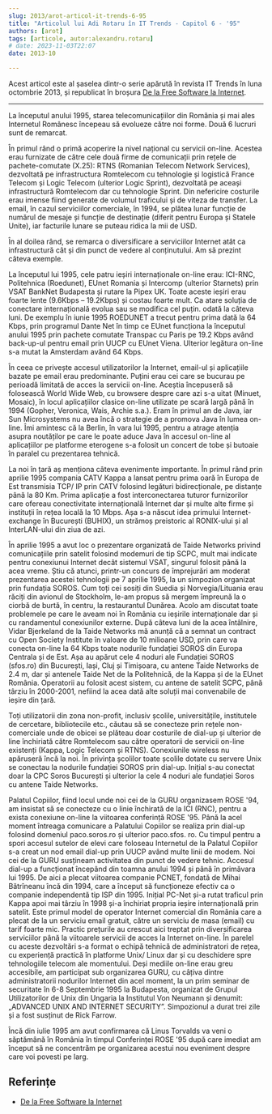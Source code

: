 ```yaml
---
slug: 2013/arot-articol-it-trends-6-95
title: "Articolul lui Adi Rotaru în IT Trends - Capitol 6 - '95"
authors: [arot]
tags: [articole, autor:alexandru.rotaru]
# date: 2023-11-03T22:07
date: 2013-10

---
```


Acest articol este al șaselea dintr-o serie apărută în revista IT Trends
în luna octombrie 2013, și republicat în broșura
[De la Free Software la Internet](https://cronica-it.github.io/arhiva/assets/2013/arot-brosura-a5-tipar.pdf).

<!-- truncate -->

---

La începutul anului 1995, starea telecomunicațiilor din România și mai
ales Internetul Românesc începeau să evolueze către noi forme. Două 6 lucruri sunt de remarcat.

În primul rând o primă acoperire la nivel național cu servicii on-line. Acestea erau furnizate de către cele două firme de comunicații prin rețele de pachete-comutate (X.25): RTNS (Romanian Telecom Network Services), dezvoltată pe infrastructura Romtelecom cu tehnologie și logistică France Telecom și Logic Telecom (ulterior Logic Sprint), dezvoltată pe aceași infrastructură Romtelecom dar cu tehnologie Sprint. Din nefericire costurile erau imense fiind generate de volumul traficului și de viteza de transfer. La email, în cazul serviciilor comerciale, în 1994, se plătea lunar funcție de numărul de mesaje și funcție de destinație (diferit pentru Europa și Statele Unite), iar facturile lunare se puteau ridica la mii de USD.

În al doilea rând, se remarca o diversificare a serviciilor Internet atât ca infrastructură cât și din punct de vedere al conținutului. Am să prezint câteva exemple.

La începutul lui 1995, cele patru ieșiri internaționale on-line erau: ICI-RNC, Politehnica (Roedunet), EUnet Romania și Intercomp (ulterior Starnets) prin VSAT BankNet Budapesta și rutare la Pipex UK. Toate aceste ieșiri erau foarte lente (9.6Kbps – 19.2Kbps) și costau foarte mult. Ca atare soluția de conectare internațională evolua sau se modifica cel puțin. odată la câteva luni. De exemplu în iunie 1995 ROEDUNET a trecut pentru prima dată la 64 Kbps, prin programul Dante Net în timp ce EUnet funcționa la începutul anului 1995 prin pachete comutate Transpac cu Paris pe 19.2 Kbps având back-up-ul pentru email prin UUCP cu EUnet Viena. Ulterior legătura on-line s-a mutat la Amsterdam având 64 Kbps.

În ceea ce privește accesul utilizatorilor la Internet, email-ul și aplicațiile bazate pe email erau predominante. Puțini erau cei care se bucurau pe perioadă limitată de acces la servicii on-line. Aceștia începuseră să folosească World Wide Web, cu browsere despre care azi s-a uitat (Minuet, Mosaic), în locul aplicațiilor clasice on-line utilizate pe scară largă până în 1994 (Gopher, Veronica, Wais, Archie s.a.). Eram în primul an de Java, iar Sun Microsystems nu avea încă o strategie de a promova Java în lumea on-line. Îmi amintesc că la Berlin, în vara lui 1995, pentru a atrage atenția asupra noutăților pe care le poate aduce Java în accesul on-line al aplicațiilor pe platforme eterogene s-a folosit un concert de tobe și butoaie în paralel cu prezentarea tehnică.

La noi în țară aș menționa câteva evenimente importante. În primul rând prin aprilie 1995 compania CATV Kappa a lansat pentru
prima oară în Europa de Est transmisia TCP/ IP prin CATV folosind legături bidirecționale, pe distanțe până la 80 Km. Prima aplicație a fost interconectarea tuturor furnizorilor care ofereau conectivitate internațională Internet dar și multe alte firme și instituții în rețea locală la 10 Mbps. Așa s-a născut idea primului Internet-exchange în București (BUHIX), un strămoș preistoric al RONIX-ului și al InterLAN-ului din ziua de azi.

În aprilie 1995 a avut loc o prezentare organizată de Taide Networks privind comunicațiile prin satelit folosind modemuri de tip SCPC, mult mai indicate pentru conexiunui Internet decât sistemul VSAT, singurul folosit până la acea vreme. Știu că atunci, printr-un concurs de împrejurări am moderat prezentarea acestei tehnologii pe 7 aprilie 1995, la un simpozion organizat prin fundația SOROS. Cum toți cei sosiți din Suedia și Norvegia/Lituania erau răciți din avionul de Stockholm, le-am propus să mergem
împreună la o ciorbă de burtă, în centru, la restaurantul Dunărea. Acolo am discutat toate problemele pe care le aveam noi în România cu ieșirile internaționale dar și cu randamentul conexiunilor externe. După câteva luni de la acea întâlnire, Vidar Bjerkeland de la Taide Networks mă anunță că a semnat un contract cu Open Society Institute în valoare de 10 milioane USD, prin care va conecta on-line la
64 Kbps toate nodurile fundației SOROS din Europa Centrala și de Est. Așa au apărut cele 4 noduri ale Fundației SOROS (sfos.ro) din București, Iași, Cluj și Timișoara, cu antene Taide Networks de 2.4 m, dar și antenele
Taide Net de la Politehnică, de la Kappa și de la EUnet România. Operatorii au folosit acest sistem, cu antene de satelit SCPC, până târziu în 2000-2001, nefiind la acea dată alte soluții mai convenabile de ieșire din țară.

Toți utilizatorii din zona non-profit, inclusiv școlile, universitățile, institutele de cercetare, bibliotecile etc., căutau să se conecteze prin rețele non-comerciale unde de obicei se plăteau doar costurile de dial-up și ulterior de line închiriată către Romtelecom sau către operatorii de servicii on-line existenți (Kappa, Logic Telecom și RTNS). Conexiunile wireless nu apăruseră încă la noi. În privința școlilor toate școlile dotate cu servere Unix se conectau la nodurile fundației SOROS prin dial-up. Inițial s-au conectat doar la CPC Soros București și ulterior la cele 4 noduri ale fundației Soros cu antene Taide Networks.

Palatul Copiilor, fiind locul unde noi cei de la GURU organizasem ROSE '94, am insistat să se conecteze cu o linie închirată de la ICI (RNC), pentru a exista conexiune on-line la viitoarea conferință ROSE '95. Până la acel moment întreaga comunicare a Palatului Copiilor se realiza prin dial-up folosind domeniul paco.soros.ro și ulterior paco.sfos. ro. Cu timpul pentru a spori accesul sutelor de elevi care foloseau Internetul de la Palatul Copiilor s-a creat un nod email dial-up prin UUCP având multe linii de modem. Noi cei de la GURU susțineam activitatea din punct de vedere tehnic. Accesul dial-up a funcționat începând din toamna anului 1994 și până în primăvara lui 1995. De aici a plecat viitoarea companie PCNET, fondată de Mihai Bătrîneanu încă din 1994, care a început să funcționeze efectiv ca o companie independentă tip ISP din 1995. Inițial PC-Net și-a rutat traficul prin Kappa apoi mai târziu în 1998 și-a închiriat propria ieșire internațională prin satelit. Este primul model de operator Internet comercial din România care a plecat de la un serviciu email gratuit, către un serviciu de masa (email) cu tarif foarte mic. Practic prețurile au crescut aici treptat prin diversificarea serviciilor până la
viitoarele servicii de acces la Internet on-line. În parelel cu aceste dezvoltări s-a format o echipă tehnică de administratori de rețea, cu experiență practică în platforme Unix/ Linux dar și cu deschidere spre tehnologiile telecom ale momentului. Deși mediile on-line erau greu accesibile, am participat sub organizarea GURU, cu câțiva dintre administratorii nodurilor Internet din acel moment, la un prim seminar de securitate în 6-8 Septembrie 1995 la Budapesta, organizat de Grupul Utilizatorilor de Unix din Ungaria la Institutul Von Neumann și denumit: „ADVANCED UNIX AND INTERNET SECURITY”. Simpozionul a durat trei zile și a fost susținut de Rick Farrow.

Încă din iulie 1995 am avut confirmarea că Linus Torvalds va veni o săptămână în România în timpul Conferinței ROSE '95 după care imediat am început să ne concentrăm pe organizarea acestui nou eveniment despre care voi povesti pe larg.

## Referințe

- [De la Free Software la Internet](https://cronica-it.github.io/arhiva/assets/2013/arot-brosura-a5-tipar.pdf)
